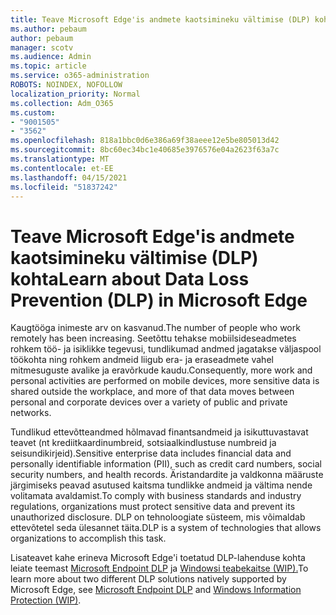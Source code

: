 ```yaml
---
title: Teave Microsoft Edge'is andmete kaotsimineku vältimise (DLP) kohta
ms.author: pebaum
author: pebaum
manager: scotv
ms.audience: Admin
ms.topic: article
ms.service: o365-administration
ROBOTS: NOINDEX, NOFOLLOW
localization_priority: Normal
ms.collection: Adm_O365
ms.custom:
- "9001505"
- "3562"
ms.openlocfilehash: 818a1bbc0d6e386a69f38aeee12e5be805013d42
ms.sourcegitcommit: 8bc60ec34bc1e40685e3976576e04a2623f63a7c
ms.translationtype: MT
ms.contentlocale: et-EE
ms.lasthandoff: 04/15/2021
ms.locfileid: "51837242"
---
```

# <a name="learn-about-data-loss-prevention-dlp-in-microsoft-edge"></a><span data-ttu-id="67566-102">Teave Microsoft Edge'is andmete kaotsimineku vältimise (DLP) kohta</span><span class="sxs-lookup"><span data-stu-id="67566-102">Learn about Data Loss Prevention (DLP) in Microsoft Edge</span></span>

<span data-ttu-id="67566-103">Kaugtööga inimeste arv on kasvanud.</span><span class="sxs-lookup"><span data-stu-id="67566-103">The number of people who work remotely has been increasing.</span></span> <span data-ttu-id="67566-104">Seetõttu tehakse mobiilsideseadmetes rohkem töö- ja isiklikke tegevusi, tundlikumad andmed jagatakse väljaspool töökohta ning rohkem andmeid liigub era- ja eraseadmete vahel mitmesuguste avalike ja eravõrkude kaudu.</span><span class="sxs-lookup"><span data-stu-id="67566-104">Consequently, more work and personal activities are performed on mobile devices, more sensitive data is shared outside the workplace, and more of that data moves between personal and corporate devices over a variety of public and private networks.</span></span>

<span data-ttu-id="67566-105">Tundlikud ettevõtteandmed hõlmavad finantsandmeid ja isikuttuvastavat teavet (nt krediitkaardinumbreid, sotsiaalkindlustuse numbreid ja seisundikirjeid).</span><span class="sxs-lookup"><span data-stu-id="67566-105">Sensitive enterprise data includes financial data and personally identifiable information (PII), such as credit card numbers, social security numbers, and health records.</span></span> <span data-ttu-id="67566-106">Äristandardite ja valdkonna määruste järgimiseks peavad asutused kaitsma tundlikke andmeid ja vältima nende volitamata avaldamist.</span><span class="sxs-lookup"><span data-stu-id="67566-106">To comply with business standards and industry regulations, organizations must protect sensitive data and prevent its unauthorized disclosure.</span></span> <span data-ttu-id="67566-107">DLP on tehnoloogiate süsteem, mis võimaldab ettevõtetel seda ülesannet täita.</span><span class="sxs-lookup"><span data-stu-id="67566-107">DLP is a system of technologies that allows organizations to accomplish this task.</span></span>

<span data-ttu-id="67566-108">Lisateavet kahe erineva Microsoft Edge'i toetatud DLP-lahenduse kohta leiate teemast [Microsoft Endpoint DLP](https://go.microsoft.com/fwlink/?linkid=2151765) ja [Windowsi teabekaitse (WIP).](https://go.microsoft.com/fwlink/?linkid=2151766)</span><span class="sxs-lookup"><span data-stu-id="67566-108">To learn more about two different DLP solutions natively supported by Microsoft Edge, see [Microsoft Endpoint DLP](https://go.microsoft.com/fwlink/?linkid=2151765) and [Windows Information Protection (WIP)](https://go.microsoft.com/fwlink/?linkid=2151766).</span></span>